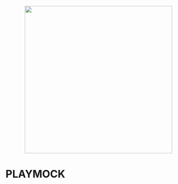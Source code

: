 <p align="center"><a href="https://laravel.com" target="_blank"><img src="https://playmock.com/images/pml1.png" width="400"></a></p>

# PLAYMOCK

